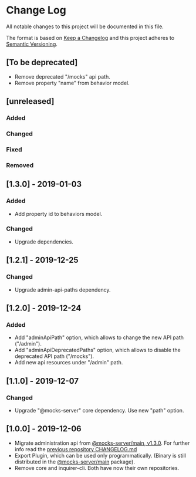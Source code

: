 # Change Log
All notable changes to this project will be documented in this file.

The format is based on [Keep a Changelog](http://keepachangelog.com/)
and this project adheres to [Semantic Versioning](http://semver.org/).

## [To be deprecated]
- Remove deprecated "/mocks" api path.
- Remove property "name" from behavior model.

## [unreleased]
### Added
### Changed
### Fixed
### Removed

## [1.3.0] - 2019-01-03
### Added
- Add property id to behaviors model.

### Changed
- Upgrade dependencies.

## [1.2.1] - 2019-12-25
### Changed
- Upgrade admin-api-paths dependency.

## [1.2.0] - 2019-12-24
### Added
- Add "adminApiPath" option, which allows to change the new API path ("/admin").
- Add "adminApiDeprecatedPaths" option, which allows to disable the deprecated API path ("/mocks").
- Add new api resources under "/admin" path.

## [1.1.0] - 2019-12-07
### Changed
- Upgrade "@mocks-server" core dependency. Use new "path" option.

## [1.0.0] - 2019-12-06
- Migrate administration api from [@mocks-server/main, v1.3.0](https://github.com/mocks-server/main/releases/tag/v1.3.0). For further info read the [previous repository CHANGELOG.md](https://github.com/mocks-server/main/blob/v1.3.0/CHANGELOG.md#130---2019-11-17)
- Export Plugin, which can be used only programmatically. (Binary is still distributed in the [@mocks-server/main](https://github.com/mocks-server/main) package).
- Remove core and inquirer-cli. Both have now their own repositories.
